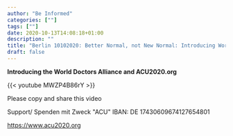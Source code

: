 ```yaml
---
author: "Be Informed"
categories: [""]
tags: [""]
date: 2020-10-13T14:08:18+01:00
description: ""
title: "Berlin 10102020: Better Normal, not New Normal: Introducing World Doctors Alliance"
draft: false
---
```


**Introducing the World Doctors Alliance and ACU2020.org** 

{{< youtube MWZP4B86rY >}}

Please copy and share this video  

Support/ Spenden mit Zweck "ACU" IBAN: DE 17430609674127654801  

 https://www.acu2020.org